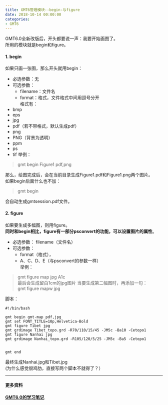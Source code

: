 ```yaml
---
title: GMT6管理模块--begin-与figure
date: 2018-10-14 00:00:00
categories:
- GMT6
---
```

GMT6.0全新改版后，开头都要说一声：我要开始画图了。  
所用的模块就是begin和figure。  
#### 1. begin
如果只画一张图，那么开头就用begin：    
- 必选参数：无  
- 可选参数：  
    - filename：文件名
    - format：格式，文件格式中间用逗号分开  
格式有：  
- bmp
- eps
- jpg
- pdf（若不带格式，默认生成pdf）
- png
 - PNG（背景为透明）
- ppm
- ps
- tif
举例：  

> gmt begin Figure1 pdf,png  

那么，绘图完成后，会在当前目录生成Figure1.pdf和Figure1.png两个图片。  
如果begin后面什么也不加：  
> gmt begin

会自动生成gmtsession.pdf文件。

#### 2. figure
如果要生成多幅图，则用figure。  
**同时和begin相比，figure有一部分psconvert的功能，可以设置图片的属性**。  
- 必选参数：  filename（文件名）  
- 可选参数：  
    - format（格式），
    - A、C、D、E（与psconvert的参数一样）  
举例：  
> gmt figure map jpg A1c  
最后会生成留白1cm的jpg图片
当要生成第二幅图时，再添加一句：  
> gmt figure mapw jpg

脚本：
```
#!/bin/bash

gmt begin gmt-map pdf,jpg
gmt set FONT_TITLE=10p,Helvetica-Bold
gmt figure Tibet jpg
gmt grdimage Tibet_topo.grd -R70/110/15/45 -JM5c -Ba10 -Cetopo1
gmt figure Nanhai jpg
gmt grdimage Nanhai_topo.grd -R105/120/5/25 -JM5c -Ba5 -Cetopo1


gmt end
```
最终生成Nanhai.jpg和Tibet.jpg  
(为什么感觉很鸡肋，直接写两个脚本不就得了？）

---
#### 更多资料
**[GMT6.0的学习笔记](https://www.jianshu.com/p/ac52b407efa1)**
